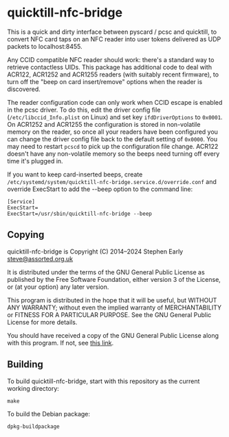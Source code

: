 quicktill-nfc-bridge
====================

This is a quick and dirty interface between pyscard / pcsc and
quicktill, to convert NFC card taps on an NFC reader into user tokens
delivered as UDP packets to localhost:8455.

Any CCID compatible NFC reader should work: there's a standard way to
retrieve contactless UIDs.  This package has additional code to deal
with ACR122, ACR1252 and ACR1255 readers (with suitably recent
firmware), to turn off the "beep on card insert/remove" options when
the reader is discovered.

The reader configuration code can only work when CCID escape is
enabled in the pcsc driver. To do this, edit the driver config file
(`/etc/libccid_Info.plist` on Linux) and set key `ifdDriverOptions` to
`0x0001`.  On ACR1252 and ACR1255 the configuration is stored in
non-volatile memory on the reader, so once all your readers have been
configured you can change the driver config file back to the default
setting of `0x0000`. You may need to restart `pcscd` to pick up the
configuration file change. ACR122 doesn't have any non-volatile memory
so the beeps need turning off every time it's plugged in.

If you want to keep card-inserted beeps, create
`/etc/systemd/system/quicktill-nfc-bridge.service.d/override.conf` and
override ExecStart to add the --beep option to the command line:

```
[Service]
ExecStart=
ExecStart=/usr/sbin/quicktill-nfc-bridge --beep
```

Copying
-------

quicktill-nfc-bridge is Copyright (C) 2014–2024 Stephen Early <steve@assorted.org.uk>

It is distributed under the terms of the GNU General Public License
as published by the Free Software Foundation, either version 3
of the License, or (at your option) any later version.

This program is distributed in the hope that it will be useful, but
WITHOUT ANY WARRANTY; without even the implied warranty of
MERCHANTABILITY or FITNESS FOR A PARTICULAR PURPOSE.  See the GNU
General Public License for more details.

You should have received a copy of the GNU General Public License
along with this program.  If not, see [this
link](http://www.gnu.org/licenses/).

Building
--------

To build quicktill-nfc-bridge, start with this repository as the
current working directory:

    make

To build the Debian package:

    dpkg-buildpackage
